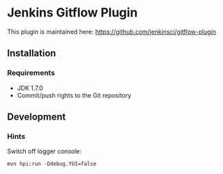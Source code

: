 # Jenkins Gitflow Plugin

This plugin is maintained here: https://github.com/jenkinsci/gitflow-plugin

## Installation

### Requirements

* JDK 1.7.0
* Commit/push rights to the Git repository

## Development

### Hints

Switch off logger console:

    mvn hpi:run -Ddebug.YUI=false
